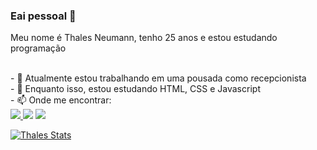 ### Eai pessoal 👋
Meu nome é Thales Neumann, tenho 25 anos e estou estudando programação

<br>
- 🔭 Atualmente estou trabalhando em uma pousada como recepcionista
 <br>
- 🌱 Enquanto isso, estou estudando HTML, CSS e Javascript

<br>
- 📫 Onde me encontrar:
<br>
<a href="mailto:thalesneumann@gmail.com"><img src="https://img.shields.io/badge/Gmail-D14836?style=for-the-badge&logo=gmail&logoColor=white"> </a> 
 <a href="https://www.instagram.com/thalesneumann/" target="_blank"><img src="https://img.shields.io/badge/Instagram-E4405F?style=for-the-badge&logo=instagram&logoColor=white"></a>
 <a href="https://www.linkedin.com/in/thales-neumann-730971256/"><img src="https://img.shields.io/badge/LinkedIn-0077B5?style=for-the-badge&logo=linkedin&logoColor=white"</a>
 
 ![Thales Stats](https://github-readme-stats.vercel.app/api?username=thalesneumann&theme=default&show_icons=true)
 

